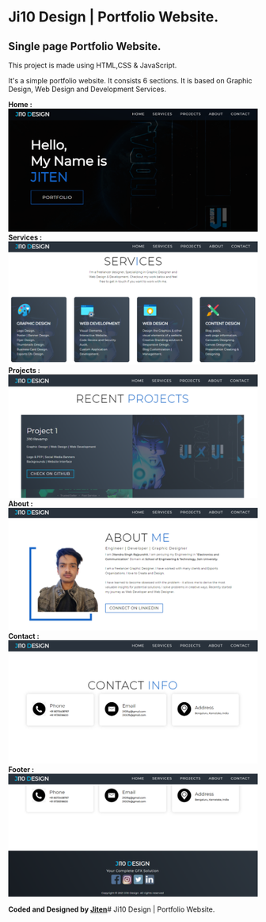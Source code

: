# Ji10 Design | Portfolio Website.
##  Single page Portfolio Website. 

This project is made using HTML,CSS &amp; JavaScript.

It's a simple portfolio website. It consists 6 sections.
It is based on Graphic Design, Web Design and Development Services.

<b> Home : </b>
![Watch Now](./screenshots/Home.PNG)
<b> Services : </b>
![Watch Now](./screenshots/Services.PNG)
<b> Projects : </b>
![Watch Now](./screenshots/projects.PNG)
<b> About : </b>
![Watch Now](./screenshots/about.PNG)
<b> Contact : </b>
![Watch Now](./screenshots/contact.PNG)
<b> Footer : </b>
![Watch Now](./screenshots/footer.png)

<b>Coded and Designed by [Jiten](https://github.com/Ji10raj)</b># Ji10 Design | Portfolio Website.
